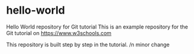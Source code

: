 # hello-world
Hello World repository for Git tutorial
This is an example repository for the Git tutorial on https://www.w3schools.com

This repository is built step by step in the tutorial.
/n minor change
